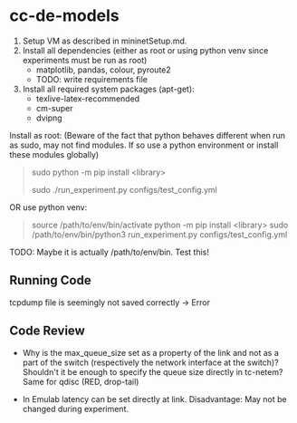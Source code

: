 # cc-de-models

1. Setup VM as described in mininetSetup.md.
2. Install all dependencies (either as root or using python venv since experiments must be run as root)
    - matplotlib, pandas, colour, pyroute2
    - TODO: write requirements file
3. Install all required system packages (apt-get):
    - texlive-latex-recommended
    - cm-super
    - dvipng

Install as root:
(Beware of the fact that python behaves different when run as sudo, may not find modules. If so use a python environment or install these modules globally)

> sudo python -m pip install \<library>
>
> sudo ./run_experiment.py configs/test_config.yml

OR use python venv:

> source /path/to/env/bin/activate
> python -m pip install \<library>
> sudo /path/to/env/bin/python3 run_experiment.py configs/test_config.yml

TODO: Maybe it is actually /path/to/env/bin. Test this!

## Running Code

tcpdump file is seemingly not saved correctly -> Error

## Code Review

- Why is the max_queue_size set as a property of the link and not as a part of the switch (respectively the network interface at the switch)?
Shouldn't it be enough to specify the queue size directly in tc-netem?
Same for qdisc (RED, drop-tail)

- In Emulab latency can be set directly at link. Disadvantage: May not be changed during experiment.